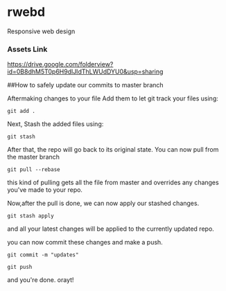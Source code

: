 # rwebd
Responsive web design

### Assets Link
<https://drive.google.com/folderview?id=0B8dhM5T0p6H9dlJIdThLWUdDYU0&usp=sharing>


##How to safely update our commits to master branch


Aftermaking changes to your file Add them to let git track
your files using: 

`git add .`


Next, Stash the added files using: 

`git stash`


After that, the repo will go back to its original state. You can now pull from the master branch

`git pull --rebase`


this kind of pulling gets all the file from master and overrides any changes you've made to your repo. 


Now,after the pull is done, we can now apply our stashed changes. 

`git stash apply`


and all your latest changes will be applied to the currently updated repo. 


you can now commit these changes and make a push. 

`git commit -m "updates"`

`git push`


and you're done. orayt! 
